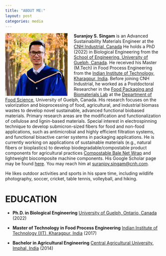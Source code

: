 ```yaml
---
title: "ABOUT ME:"
layout: post
categories: media
---
```


 <img align="left" width="200" src="/File/Profile.jpg" style="margin-right: 20px;">


**Suranjoy S. Singam** is an Advanced Sustainability Materials Engineer at the [CNH Industrial, Canada](https://www.cnh.com/) He holds a PhD (2022) in Biological Engineering from the [School of Engineering, University of Guelph, Canada](https://www.uoguelph.ca/). He received his Master (M.Tech) in Food Process Engineering from the [Indian Institute of Technology, Kharagpur, India](https://iitkgp.ac.in). Before joining CNH Industrial, he worked as a Postdoctoral Researcher in the [Food Packaging and Biomaterials Lab](https://www.uoguelph.ca/foodscience/people/loong-tak-lim) at the [Department of Food Science](https://www.uoguelph.ca/foodscience/), University of Guelph, Canada. His research focuses on the valorization and bioprocessing of food, agricultural, and industrial biomass wastes to develop novel sustainable, advanced functional biobased materials. Primary research areas are the modification and functionalization of cellulose and lignin-based materials. Special interest in electrospinning technique to develop submicron-sized fibers for food and non-food applications, such as antimicrobial and highly efficient filtration systems, and functional bioactive carrier systems in packaging applications. He is currently working on applications of sustainable materials (e.g., natural fibers or bioplastics) to develop biodegradable/compostable product components for agricultural practices [Compostable Bale Net Wrap](https://media.cnh.com/north-america/cnh/cnh-invests-in-ecofriendly-bale-storage-innovator-nature-s-net-wrap/s/1f725361-ccb2-45df-a4f0-a67e7f9ed893) and lightweight biocomposite machine components. His Google Scholar page may be found [here](https://scholar.google.com/citations?user=QLhj2j4AAAAJ&hl=en). You may reach him at suranjoy.singam@cnh.com. 

He likes outdoor activities and sports in his spare time, including wildlife photography, soccer, cricket, table tennis, volleyball, and hiking.



# EDUCATION

- **Ph.D. in Biological Engineering**
  [University of Guelph, Ontario, Canada](https://www.uoguelph.ca/)
  (2022)

- **Master of Technology in Food Process Engineering**
  [Indian Institute of Technology (IIT), Kharagpur, India](https://www.iitkgp.ac.in/)
  (2017)

- **Bachelor in Agricultural Engineering**
  [Central Agricultural University, Imphal, India](https://caephtcau.nic.in/)
  (2014)


 
